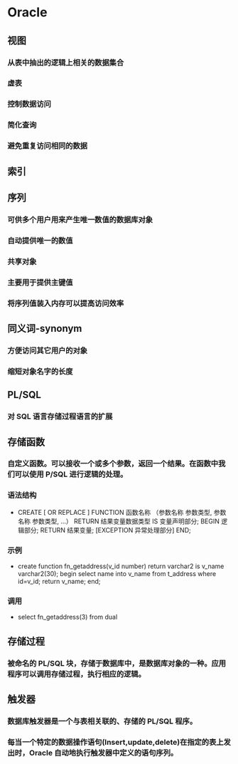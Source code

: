 # Oracle

## 视图

### 从表中抽出的逻辑上相关的数据集合

### 虚表

### 控制数据访问

### 简化查询

### 避免重复访问相同的数据

## 索引

## 序列

### 可供多个用户用来产生唯一数值的数据库对象

### 自动提供唯一的数值

### 共享对象

### 主要用于提供主键值

### 将序列值装入内存可以提高访问效率

## 同义词-synonym

### 方便访问其它用户的对象

### 缩短对象名字的长度

## PL/SQL

### 对 SQL 语言存储过程语言的扩展

## 存储函数

### 自定义函数。可以接收一个或多个参数，返回一个结果。在函数中我们可以使用 P/SQL 进行逻辑的处理。

### 语法结构

- CREATE [ OR REPLACE ] FUNCTION 函数名称
（参数名称 参数类型, 参数名称 参数类型, ...）
RETURN 结果变量数据类型
IS
	变量声明部分;
BEGIN
	逻辑部分;
	RETURN 结果变量;
	[EXCEPTION 异常处理部分]
END;

### 示例

- create function fn_getaddress(v_id number) 
return varchar2
is
	v_name varchar2(30);
begin
	select name into v_name from t_address where id=v_id;
return v_name;
end;

### 调用

- select fn_getaddress(3) from dual

## 存储过程

### 被命名的 PL/SQL 块，存储于数据库中，是数据库对象的一种。应用程序可以调用存储过程，执行相应的逻辑。

## 触发器

### 数据库触发器是一个与表相关联的、存储的 PL/SQL 程序。

### 每当一个特定的数据操作语句(Insert,update,delete)在指定的表上发出时，Oracle 自动地执行触发器中定义的语句序列。

